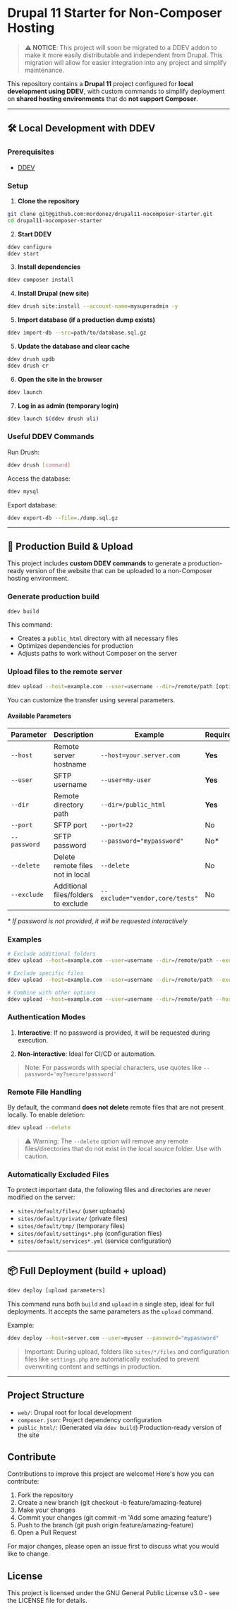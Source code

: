 # Drupal 11 Starter for Non-Composer Hosting

> **⚠️ NOTICE**: This project will soon be migrated to a DDEV addon to make it more easily distributable and independent from Drupal. This migration will allow for easier integration into any project and simplify maintenance.

This repository contains a **Drupal 11** project configured for **local development using DDEV**, with custom commands to simplify deployment on **shared hosting environments** that do **not support Composer**.

---

## 🛠️ Local Development with DDEV

### Prerequisites

- [DDEV](https://ddev.com/get-started/)

### Setup

1. **Clone the repository**

```bash
git clone git@github.com:mordonez/drupal11-nocomposer-starter.git
cd drupal11-nocomposer-starter
```

2. **Start DDEV**

```bash
ddev configure
ddev start
```

3. **Install dependencies**

```bash
ddev composer install
```

4. **Install Drupal (new site)**

```bash
ddev drush site:install --account-name=mysuperadmin -y
```

5. **Import database (if a production dump exists)**

```bash
ddev import-db --src=path/to/database.sql.gz
```

5. **Update the database and clear cache**

```bash
ddev drush updb
ddev drush cr
```

6. **Open the site in the browser**

```bash
ddev launch
```

7. **Log in as admin (temporary login)**

```bash
ddev launch $(ddev drush uli)
```

### Useful DDEV Commands

Run Drush:

```bash
ddev drush [command]
```

Access the database:

```bash
ddev mysql
```

Export database:

```bash
ddev export-db --file=./dump.sql.gz
```

---

## 🚀 Production Build & Upload

This project includes **custom DDEV commands** to generate a production-ready version of the website that can be uploaded to a non-Composer hosting environment.

### Generate production build

```bash
ddev build
```

This command:

- Creates a `public_html` directory with all necessary files
- Optimizes dependencies for production
- Adjusts paths to work without Composer on the server

### Upload files to the remote server

```bash
ddev upload --host=example.com --user=username --dir=/remote/path [optional parameters]
```

You can customize the transfer using several parameters.

#### Available Parameters

| Parameter   | Description                           | Example                               | Required |
|-------------|---------------------------------------|---------------------------------------|----------|
| `--host`    | Remote server hostname                | `--host=your.server.com`              | **Yes**  |
| `--user`    | SFTP username                         | `--user=my-user`                      | **Yes**  |
| `--dir`     | Remote directory path                 | `--dir=/public_html`                  | **Yes**  |
| `--port`    | SFTP port                             | `--port=22`                           | No       |
| `--password`| SFTP password                         | `--password="mypassword"`             | No*      |
| `--delete`  | Delete remote files not in local      | `--delete`                            | No       |
| `--exclude` | Additional files/folders to exclude   | `--exclude="vendor,core/tests"`       | No       |

_* If password is not provided, it will be requested interactively_

### Examples

```bash
# Exclude additional folders
ddev upload --host=example.com --user=username --dir=/remote/path --exclude="important_file.php,core/tests"

# Exclude specific files
ddev upload --host=example.com --user=username --dir=/remote/path --exclude=".htaccess,robots.txt"

# Combine with other options
ddev upload --host=example.com --user=username --dir=/remote/path --host=example.com --exclude="config,tmp" --delete
```

### Authentication Modes

1. **Interactive**: If no password is provided, it will be requested during execution.

2. **Non-interactive**: Ideal for CI/CD or automation.

> Note: For passwords with special characters, use quotes like `--password='my?secure!password'`

### Remote File Handling

By default, the command **does not delete** remote files that are not present locally. To enable deletion:

```bash
ddev upload --delete
```

> ⚠️ Warning: The `--delete` option will remove any remote files/directories that do not exist in the local source folder. Use with caution.

### Automatically Excluded Files

To protect important data, the following files and directories are never modified on the server:

- `sites/default/files/` (user uploads)
- `sites/default/private/` (private files)
- `sites/default/tmp/` (temporary files)
- `sites/default/settings*.php` (configuration files)
- `sites/default/services*.yml` (service configuration)

---

## 📦 Full Deployment (build + upload)

```bash
ddev deploy [upload parameters]
```

This command runs both `build` and `upload` in a single step, ideal for full deployments. It accepts the same parameters as the `upload` command.

Example:

```bash
ddev deploy --host=server.com --user=myuser --password="mypassword"
```

> Important: During upload, folders like `sites/*/files` and configuration files like `settings.php` are automatically excluded to prevent overwriting content and settings in production.

---

## Project Structure

- `web/`: Drupal root for local development
- `composer.json`: Project dependency configuration
- `public_html/`: (Generated via `ddev build`) Production-ready version of the site

## Contribute

Contributions to improve this project are welcome! Here's how you can contribute:

1. Fork the repository
2. Create a new branch (git checkout -b feature/amazing-feature)
3. Make your changes
4. Commit your changes (git commit -m 'Add some amazing feature')
5. Push to the branch (git push origin feature/amazing-feature)
6. Open a Pull Request

For major changes, please open an issue first to discuss what you would like to change.

## License

This project is licensed under the GNU General Public License v3.0 - see the LICENSE file for details.
